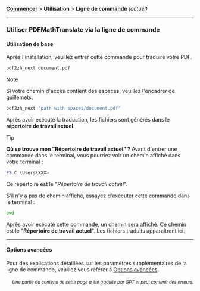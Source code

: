 [**Commencer**](./getting-started.md) > **Utilisation** > **Ligne de commande** _(actuel)_

---

### Utiliser PDFMathTranslate via la ligne de commande

#### Utilisation de base

Après l'installation, veuillez entrer cette commande pour traduire votre PDF.

```bash
pdf2zh_next document.pdf
```

> [!NOTE]
> 
> Si votre chemin d'accès contient des espaces, veuillez l'encadrer de guillemets.
> 
> ```bash
> pdf2zh_next "path with spaces/document.pdf"
> ```

Après avoir exécuté la traduction, les fichiers sont générés dans le **répertoire de travail actuel**.

> [!TIP]
> **Où se trouve mon "Répertoire de travail actuel" ?**
> Avant d'entrer une commande dans le terminal, vous pourriez voir un chemin affiché dans votre terminal :
> 
> ```powershell
> PS C:\Users\XXX>
> ```
> 
> Ce répertoire est le "*Répertoire de travail actuel*".
> 
> S'il n'y a pas de chemin affiché, essayez d'exécuter cette commande dans le terminal :
> 
> ```bash
> pwd
> ```
> 
> Après avoir exécuté cette commande, un chemin sera affiché. Ce chemin est le "**Répertoire de travail actuel**". Les fichiers traduits apparaîtront ici.

---

#### Options avancées

Pour des explications détaillées sur les paramètres supplémentaires de la ligne de commande, veuillez vous référer à [Options avancées](./../advanced/advanced.md).

<div align="right"> 
<h6><small>Une partie du contenu de cette page a été traduite par GPT et peut contenir des erreurs.</small></h6>